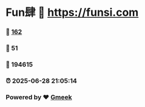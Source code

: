 # Fun肆 :link: https://funsi.com 
### :page_facing_up: [162](https://funsi.com/tag.html) 
### :speech_balloon: 51 
### :hibiscus: 194615 
### :alarm_clock: 2025-06-28 21:05:14 
### Powered by :heart: [Gmeek](https://github.com/Meekdai/Gmeek)
